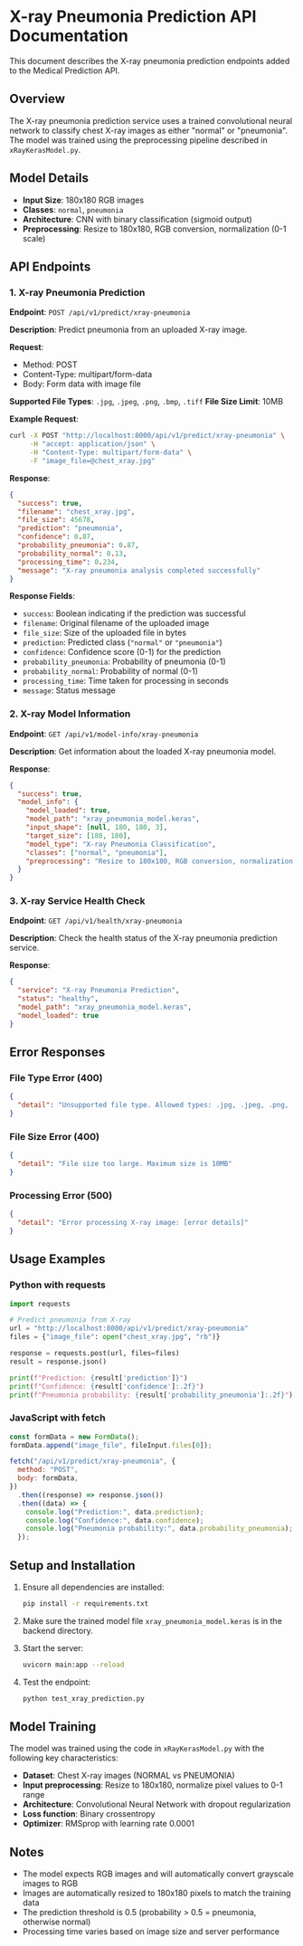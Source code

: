 # X-ray Pneumonia Prediction API Documentation

This document describes the X-ray pneumonia prediction endpoints added to the Medical Prediction API.

## Overview

The X-ray pneumonia prediction service uses a trained convolutional neural network to classify chest X-ray images as either "normal" or "pneumonia". The model was trained using the preprocessing pipeline described in `xRayKerasModel.py`.

## Model Details

- **Input Size**: 180x180 RGB images
- **Classes**: `normal`, `pneumonia`
- **Architecture**: CNN with binary classification (sigmoid output)
- **Preprocessing**: Resize to 180x180, RGB conversion, normalization (0-1 scale)

## API Endpoints

### 1. X-ray Pneumonia Prediction

**Endpoint**: `POST /api/v1/predict/xray-pneumonia`

**Description**: Predict pneumonia from an uploaded X-ray image.

**Request**:

- Method: POST
- Content-Type: multipart/form-data
- Body: Form data with image file

**Supported File Types**: `.jpg`, `.jpeg`, `.png`, `.bmp`, `.tiff`
**File Size Limit**: 10MB

**Example Request**:

```bash
curl -X POST "http://localhost:8000/api/v1/predict/xray-pneumonia" \
     -H "accept: application/json" \
     -H "Content-Type: multipart/form-data" \
     -F "image_file=@chest_xray.jpg"
```

**Response**:

```json
{
  "success": true,
  "filename": "chest_xray.jpg",
  "file_size": 45678,
  "prediction": "pneumonia",
  "confidence": 0.87,
  "probability_pneumonia": 0.87,
  "probability_normal": 0.13,
  "processing_time": 0.234,
  "message": "X-ray pneumonia analysis completed successfully"
}
```

**Response Fields**:

- `success`: Boolean indicating if the prediction was successful
- `filename`: Original filename of the uploaded image
- `file_size`: Size of the uploaded file in bytes
- `prediction`: Predicted class (`"normal"` or `"pneumonia"`)
- `confidence`: Confidence score (0-1) for the prediction
- `probability_pneumonia`: Probability of pneumonia (0-1)
- `probability_normal`: Probability of normal (0-1)
- `processing_time`: Time taken for processing in seconds
- `message`: Status message

### 2. X-ray Model Information

**Endpoint**: `GET /api/v1/model-info/xray-pneumonia`

**Description**: Get information about the loaded X-ray pneumonia model.

**Response**:

```json
{
  "success": true,
  "model_info": {
    "model_loaded": true,
    "model_path": "xray_pneumonia_model.keras",
    "input_shape": [null, 180, 180, 3],
    "target_size": [180, 180],
    "model_type": "X-ray Pneumonia Classification",
    "classes": ["normal", "pneumonia"],
    "preprocessing": "Resize to 180x180, RGB conversion, normalization (0-1)"
  }
}
```

### 3. X-ray Service Health Check

**Endpoint**: `GET /api/v1/health/xray-pneumonia`

**Description**: Check the health status of the X-ray pneumonia prediction service.

**Response**:

```json
{
  "service": "X-ray Pneumonia Prediction",
  "status": "healthy",
  "model_path": "xray_pneumonia_model.keras",
  "model_loaded": true
}
```

## Error Responses

### File Type Error (400)

```json
{
  "detail": "Unsupported file type. Allowed types: .jpg, .jpeg, .png, .bmp, .tiff"
}
```

### File Size Error (400)

```json
{
  "detail": "File size too large. Maximum size is 10MB"
}
```

### Processing Error (500)

```json
{
  "detail": "Error processing X-ray image: [error details]"
}
```

## Usage Examples

### Python with requests

```python
import requests

# Predict pneumonia from X-ray
url = "http://localhost:8000/api/v1/predict/xray-pneumonia"
files = {"image_file": open("chest_xray.jpg", "rb")}

response = requests.post(url, files=files)
result = response.json()

print(f"Prediction: {result['prediction']}")
print(f"Confidence: {result['confidence']:.2f}")
print(f"Pneumonia probability: {result['probability_pneumonia']:.2f}")
```

### JavaScript with fetch

```javascript
const formData = new FormData();
formData.append("image_file", fileInput.files[0]);

fetch("/api/v1/predict/xray-pneumonia", {
  method: "POST",
  body: formData,
})
  .then((response) => response.json())
  .then((data) => {
    console.log("Prediction:", data.prediction);
    console.log("Confidence:", data.confidence);
    console.log("Pneumonia probability:", data.probability_pneumonia);
  });
```

## Setup and Installation

1. Ensure all dependencies are installed:

   ```bash
   pip install -r requirements.txt
   ```

2. Make sure the trained model file `xray_pneumonia_model.keras` is in the backend directory.

3. Start the server:

   ```bash
   uvicorn main:app --reload
   ```

4. Test the endpoint:
   ```bash
   python test_xray_prediction.py
   ```

## Model Training

The model was trained using the code in `xRayKerasModel.py` with the following key characteristics:

- **Dataset**: Chest X-ray images (NORMAL vs PNEUMONIA)
- **Input preprocessing**: Resize to 180x180, normalize pixel values to 0-1 range
- **Architecture**: Convolutional Neural Network with dropout regularization
- **Loss function**: Binary crossentropy
- **Optimizer**: RMSprop with learning rate 0.0001

## Notes

- The model expects RGB images and will automatically convert grayscale images to RGB
- Images are automatically resized to 180x180 pixels to match the training data
- The prediction threshold is 0.5 (probability > 0.5 = pneumonia, otherwise normal)
- Processing time varies based on image size and server performance
